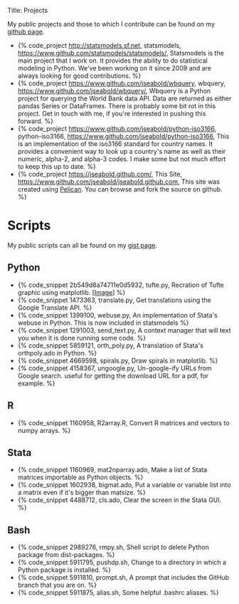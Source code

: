 Title: Projects

My public projects and those to which I contribute can be found on my [github page](https://www.github.com/jseabold).

- {% code_project http://statsmodels.sf.net, statsmodels, https://www.github.com/statsmodels/statsmodels/, Statsmodels is the main project that I work on. It provides the ability to do statistical modeling in Python. We've been working on it since 2009 and are always looking for good contributions. %}
- {% code_project https://www.github.com/jseabold/wbquery, wbquery, https://www.github.com/jseabold/wbquery/, Wbquery is a Python project for querying the World Bank data API. Data are returned as either pandas Series or DataFrames. There is probably some bit rot in this project. Get in touch with me, if you're interested in pushing this forward. %}
- {% code_project https://www.github.com/jseabold/python-iso3166, python-iso3166, https://www.github.com/jseabold/python-iso3166, This is an implementation of the iso3166 standard for country names. It provides a convenient way to look up a country's name as well as their numeric, alpha-2, and alpha-3 codes. I make some but not much effort to keep this up to date. %}
- {% code_project https://jseabold.github.com/, This Site, https://www.github.com/jseabold/jseabold.github.com, This site was created using [Pelican](http://docs.getpelican.com/en/3.2/). You can browse and fork the source on github. %}


Scripts
=======

My public scripts can all be found on my [gist page](https://gist.github.com/jseabold).

Python
------

- {% code_snippet 2b549d8a74711e0d5932, tufte.py, Recration of Tufte graphic using matplotlib. [<a href="https://jseabold.net/viz/tufte.svg">Image</a>] %}
- {% code_snippet 1473363, translate.py, Get translations using the Google Translate API. %}
- {% code_snippet 1399100, webuse.py, An implementation of Stata's webuse in Python. This is now included in statsmodels %}
- {% code_snippet 1291003, send_text.py, A context manager that will text you when it is done running some code. %}
- {% code_snippet 5859121, orth_poly.py, A translation of Stata's orthpoly.ado in Python. %}
- {% code_snippet 4669598, spirals.py, Draw spirals in matplotlib. %}
- {% code_snippet 4158367, ungoogle.py, Un-google-ify URLs from Google search. useful for getting the download URL for a pdf, for example. %}

R
--

- {% code_snippet 1160958, R2array.R, Convert R matrices and vectors to numpy arrays. %}

Stata
-----

- {% code_snippet 1160969, mat2nparray.ado, Make a list of Stata matrices importable as Python objects. %}
- {% code_snippet 1602938, bigmat.ado, Put a variable or variable list into a matrix even if it's bigger than matsize. %}
- {% code_snippet 4488712, cls.ado, Clear the screen in the Stata GUI. %}

Bash
----

- {% code_snippet 2989276, rmpy.sh, Shell script to delete Python package from dist-packages. %}
- {% code_snippet 5911795, pushdp.sh, Change to a directory in which a Python package is installed. %}
- {% code_snippet 5911810, prompt.sh, A prompt that includes the GitHub branch that you are on. %}
- {% code_snippet 5911875, alias.sh, Some helpful .bashrc aliases. %}
